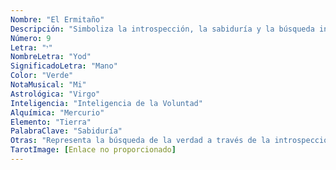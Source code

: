 ```yaml
---
Nombre: "El Ermitaño"
Descripción: "Simboliza la introspección, la sabiduría y la búsqueda interior."
Número: 9
Letra: "י"
NombreLetra: "Yod"
SignificadoLetra: "Mano"
Color: "Verde"
NotaMusical: "Mi"
Astrológica: "Virgo"
Inteligencia: "Inteligencia de la Voluntad"
Alquímica: "Mercurio"
Elemento: "Tierra"
PalabraClave: "Sabiduría"
Otras: "Representa la búsqueda de la verdad a través de la introspección y el retiro."
TarotImage: [Enlace no proporcionado]
---
```


